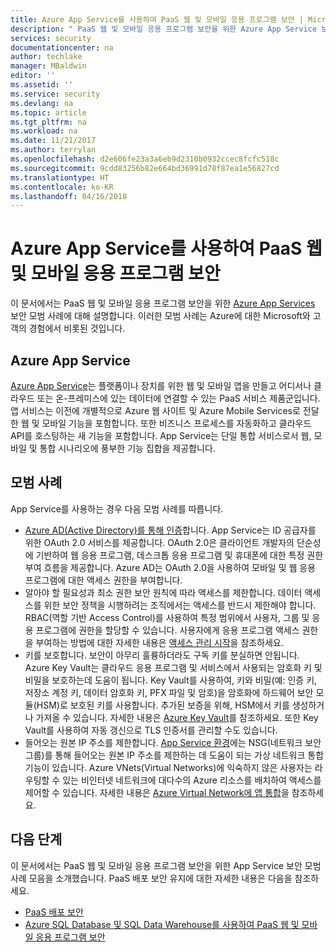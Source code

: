 ```yaml
---
title: Azure App Service를 사용하여 PaaS 웹 및 모바일 응용 프로그램 보안 | Microsoft Docs
description: " PaaS 웹 및 모바일 응용 프로그램 보안을 위한 Azure App Service 보안 모범 사례에 대해 알아봅니다. "
services: security
documentationcenter: na
author: techlake
manager: MBaldwin
editor: ''
ms.assetid: ''
ms.service: security
ms.devlang: na
ms.topic: article
ms.tgt_pltfrm: na
ms.workload: na
ms.date: 11/21/2017
ms.author: terrylan
ms.openlocfilehash: d2e606fe23a3a6eb9d2310b0932ccec8fcfc518c
ms.sourcegitcommit: 9cdd83256b82e664bd36991d78f87ea1e56827cd
ms.translationtype: HT
ms.contentlocale: ko-KR
ms.lasthandoff: 04/16/2018
---
```

# <a name="securing-paas-web-and-mobile-applications-using-azure-app-service"></a>Azure App Service를 사용하여 PaaS 웹 및 모바일 응용 프로그램 보안

이 문서에서는 PaaS 웹 및 모바일 응용 프로그램 보안을 위한 [Azure App Services](https://azure.microsoft.com/services/app-service/) 보안 모범 사례에 대해 설명합니다. 이러한 모범 사례는 Azure에 대한 Microsoft와 고객의 경험에서 비롯된 것입니다.

## <a name="azure-app-service"></a>Azure App Service
[Azure App Service](../app-service/app-service-web-overview.md)는 플랫폼이나 장치를 위한 웹 및 모바일 앱을 만들고 어디서나 클라우드 또는 온-프레미스에 있는 데이터에 연결할 수 있는 PaaS 서비스 제품군입니다. 앱 서비스는 이전에 개별적으로 Azure 웹 사이트 및 Azure Mobile Services로 전달한 웹 및 모바일 기능을 포함합니다. 또한 비즈니스 프로세스를 자동화하고 클라우드 API를 호스팅하는 새 기능을 포함합니다. App Service는 단일 통합 서비스로서 웹, 모바일 및 통합 시나리오에 풍부한 기능 집합을 제공합니다.

## <a name="best-practices"></a>모범 사례

App Service를 사용하는 경우 다음 모범 사례를 따릅니다.

- [Azure AD(Active Directory)를 통해 인증](../app-service/app-service-authentication-overview.md)합니다. App Service는 ID 공급자를 위한 OAuth 2.0 서비스를 제공합니다. OAuth 2.0은 클라이언트 개발자의 단순성에 기반하여 웹 응용 프로그램, 데스크톱 응용 프로그램 및 휴대폰에 대한 특정 권한 부여 흐름을 제공합니다. Azure AD는 OAuth 2.0을 사용하여 모바일 및 웹 응용 프로그램에 대한 액세스 권한을 부여합니다.
- 알아야 할 필요성과 최소 권한 보안 원칙에 따라 액세스를 제한합니다. 데이터 액세스를 위한 보안 정책을 시행하려는 조직에서는 액세스를 반드시 제한해야 합니다. RBAC(역할 기반 Access Control)를 사용하여 특정 범위에서 사용자, 그룹 및 응용 프로그램에 권한을 할당할 수 있습니다. 사용자에게 응용 프로그램 액세스 권한을 부여하는 방법에 대한 자세한 내용은 [액세스 관리 시작](../role-based-access-control/overview.md)을 참조하세요.
- 키를 보호합니다. 보안이 아무리 훌륭하더라도 구독 키를 분실하면 안됩니다. Azure Key Vault는 클라우드 응용 프로그램 및 서비스에서 사용되는 암호화 키 및 비밀을 보호하는데 도움이 됩니다. Key Vault를 사용하여, 키와 비밀(예: 인증 키, 저장소 계정 키, 데이터 암호화 키, PFX 파일 및 암호)을 암호화에 하드웨어 보안 모듈(HSM)로 보호된 키를 사용합니다. 추가된 보증을 위해, HSM에서 키를 생성하거나 가져올 수 있습니다. 자세한 내용은 [Azure Key Vault](../key-vault/key-vault-whatis.md)를 참조하세요. 또한 Key Vault를 사용하여 자동 갱신으로 TLS 인증서를 관리할 수도 있습니다.
- 들어오는 원본 IP 주소를 제한합니다. [App Service 환경](../app-service/environment/intro.md)에는 NSG(네트워크 보안 그룹)를 통해 들어오는 원본 IP 주소를 제한하는 데 도움이 되는 가상 네트워크 통합 기능이 있습니다. Azure VNets(Virtual Networks)에 익숙하지 않은 사용자는 라우팅할 수 있는 비인터넷 네트워크에 대다수의 Azure 리소스를 배치하여 액세스를 제어할 수 있습니다. 자세한 내용은 [Azure Virtual Network에 앱 통합](../app-service/web-sites-integrate-with-vnet.md)을 참조하세요.

## <a name="next-steps"></a>다음 단계
이 문서에서는 PaaS 웹 및 모바일 응용 프로그램 보안을 위한 App Service 보안 모범 사례 모음을 소개했습니다. PaaS 배포 보안 유지에 대한 자세한 내용은 다음을 참조하세요.

- [PaaS 배포 보안](security-paas-deployments.md)
- [Azure SQL Database 및 SQL Data Warehouse를 사용하여 PaaS 웹 및 모바일 응용 프로그램 보안](security-paas-applications-using-sql.md)
